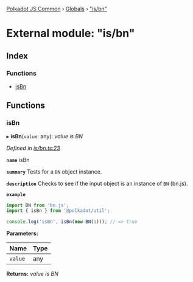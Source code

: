 [Polkadot JS Common](../README.md) › [Globals](../globals.md) › ["is/bn"](_is_bn_.md)

# External module: "is/bn"

## Index

### Functions

* [isBn](_is_bn_.md#isbn)

## Functions

###  isBn

▸ **isBn**(`value`: any): *value is BN*

*Defined in [is/bn.ts:23](https://github.com/polkadot-js/common/blob/81a31519/packages/util/src/is/bn.ts#L23)*

**`name`** isBn

**`summary`** Tests for a `BN` object instance.

**`description`** 
Checks to see if the input object is an instance of `BN` (bn.js).

**`example`** 
<BR>

```javascript
import BN from 'bn.js';
import { isBn } from '@polkadot/util';

console.log('isBn', isBn(new BN(1))); // => true
```

**Parameters:**

Name | Type |
------ | ------ |
`value` | any |

**Returns:** *value is BN*
